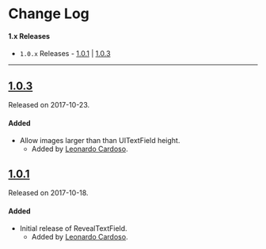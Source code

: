# Change Log

#### 1.x Releases
- `1.0.x` Releases - [1.0.1](#101) | [1.0.3](#103)

---

## [1.0.3](https://github.com/LeonardoCardoso/RevealTextField/releases/tag/1.0.3)
Released on 2017-10-23.

#### Added
- Allow images larger than than UITextField height.
  - Added by [Leonardo Cardoso](https://github.com/LeonardoCardoso).

## [1.0.1](https://github.com/LeonardoCardoso/RevealTextField/releases/tag/1.0.1)
Released on 2017-10-18.

#### Added
- Initial release of RevealTextField.
  - Added by [Leonardo Cardoso](https://github.com/LeonardoCardoso).